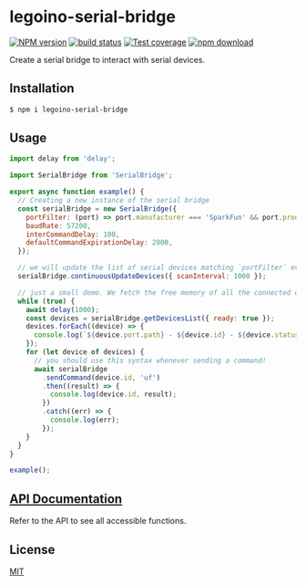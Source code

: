 # legoino-serial-bridge

[![NPM version][npm-image]][npm-url]
[![build status][ci-image]][ci-url]
[![Test coverage][codecov-image]][codecov-url]
[![npm download][download-image]][download-url]

Create a serial bridge to interact with serial devices.

## Installation

```bash
$ npm i legoino-serial-bridge
```

## Usage

```js
import delay from 'delay';

import SerialBridge from 'SerialBridge';

export async function example() {
  // Creating a new instance of the serial bridge
  const serialBridge = new SerialBridge({
    portFilter: (port) => port.manufacturer === 'SparkFun' && port.productId,
    baudRate: 57200,
    interCommandDelay: 100,
    defaultCommandExpirationDelay: 2000,
  });

  // we will update the list of serial devices matching `portFilter` every 1s
  serialBridge.continuousUpdateDevices({ scanInterval: 1000 });

  // just a small demo. We fetch the free memory of all the connected devices
  while (true) {
    await delay(1000);
    const devices = serialBridge.getDevicesList({ ready: true });
    devices.forEach((device) => {
      console.log(`${device.port.path} - ${device.id} - ${device.status}`);
    });
    for (let device of devices) {
      // you should use this syntax whenever sending a command!
      await serialBridge
        .sendCommand(device.id, 'uf')
        .then((result) => {
          console.log(device.id, result);
        })
        .catch((err) => {
          console.log(err);
        });
    }
  }
}

example();
```

## [API Documentation](https://hackuarium.github.io/legoino-serial-bridge/)

Refer to the API to see all accessible functions.

## License

[MIT](./LICENSE)

[npm-image]: https://img.shields.io/npm/v/legoino-serial-bridge.svg
[npm-url]: https://www.npmjs.com/package/legoino-serial-bridge
[ci-image]: https://github.com/hackuarium/legoino-serial-bridge/workflows/Node.js%20CI/badge.svg?branch=master
[ci-url]: https://github.com/hackuarium/legoino-serial-bridge/actions?query=workflow%3A%22Node.js+CI%22
[codecov-image]: https://img.shields.io/codecov/c/github/hackuarium/legoino-serial-bridge.svg
[codecov-url]: https://codecov.io/gh/hackuarium/legoino-serial-bridge
[download-image]: https://img.shields.io/npm/dm/legoino-serial-bridge.svg
[download-url]: https://www.npmjs.com/package/legoino-serial-bridge
